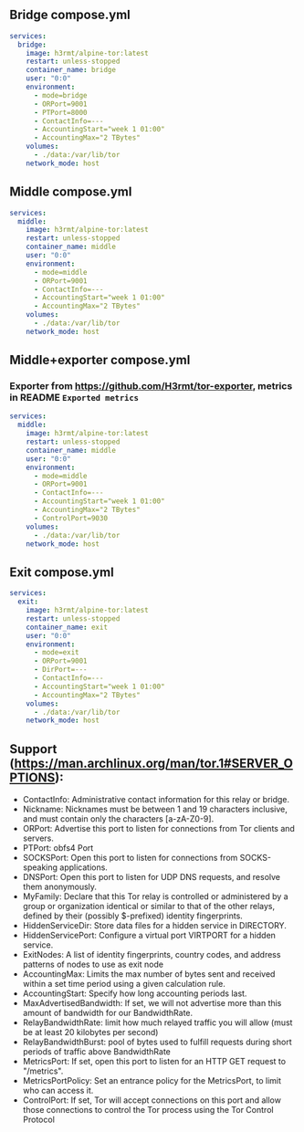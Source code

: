 ## Bridge compose.yml
```yaml
services:
  bridge:
    image: h3rmt/alpine-tor:latest
    restart: unless-stopped
    container_name: bridge
    user: "0:0"
    environment:
      - mode=bridge
      - ORPort=9001
      - PTPort=8000
      - ContactInfo=---
      - AccountingStart="week 1 01:00"
      - AccountingMax="2 TBytes"
    volumes:
      - ./data:/var/lib/tor
    network_mode: host
```

## Middle compose.yml
```yaml
services:
  middle:
    image: h3rmt/alpine-tor:latest
    restart: unless-stopped
    container_name: middle
    user: "0:0"
    environment:
      - mode=middle
      - ORPort=9001
      - ContactInfo=---
      - AccountingStart="week 1 01:00"
      - AccountingMax="2 TBytes"
    volumes:
      - ./data:/var/lib/tor
    network_mode: host
```


## Middle+exporter compose.yml
### Exporter from https://github.com/H3rmt/tor-exporter, metrics in README `Exported metrics` 
```yaml
services:
  middle:
    image: h3rmt/alpine-tor:latest
    restart: unless-stopped
    container_name: middle
    user: "0:0"
    environment:
      - mode=middle
      - ORPort=9001
      - ContactInfo=---
      - AccountingStart="week 1 01:00"
      - AccountingMax="2 TBytes"
      - ControlPort=9030
    volumes:
      - ./data:/var/lib/tor
    network_mode: host
```

## Exit compose.yml
```yaml
services:
  exit:
    image: h3rmt/alpine-tor:latest
    restart: unless-stopped
    container_name: exit
    user: "0:0"
    environment:
      - mode=exit
      - ORPort=9001
      - DirPort=---
      - ContactInfo=---
      - AccountingStart="week 1 01:00"
      - AccountingMax="2 TBytes"
    volumes:
      - ./data:/var/lib/tor
    network_mode: host
```
## Support (https://man.archlinux.org/man/tor.1#SERVER_OPTIONS):
- ContactInfo: Administrative contact information for this relay or bridge.
- Nickname: Nicknames must be between 1 and 19 characters inclusive, and must contain only the characters [a-zA-Z0-9].
- ORPort: Advertise this port to listen for connections from Tor clients and servers.
- PTPort: obfs4 Port
- SOCKSPort: Open this port to listen for connections from SOCKS-speaking applications.
- DNSPort: Open this port to listen for UDP DNS requests, and resolve them anonymously.
- MyFamily: Declare that this Tor relay is controlled or administered by a group or organization identical or similar to that of the other relays, defined by their (possibly $-prefixed) identity fingerprints.
- HiddenServiceDir: Store data files for a hidden service in DIRECTORY.
- HiddenServicePort: Configure a virtual port VIRTPORT for a hidden service.
- ExitNodes: A list of identity fingerprints, country codes, and address patterns of nodes to use as exit node
- AccountingMax: Limits the max number of bytes sent and received within a set time period using a given calculation rule.
- AccountingStart: Specify how long accounting periods last.
- MaxAdvertisedBandwidth: If set, we will not advertise more than this amount of bandwidth for our BandwidthRate.
- RelayBandwidthRate: limit how much relayed traffic you will allow (must be at least 20 kilobytes per second)
- RelayBandwidthBurst: pool of bytes used to fulfill requests during short periods of traffic above BandwidthRate
- MetricsPort: If set, open this port to listen for an HTTP GET request to "/metrics".
- MetricsPortPolicy: Set an entrance policy for the MetricsPort, to limit who can access it.
- ControlPort: If set, Tor will accept connections on this port and allow those connections to control the Tor process using the Tor Control Protocol
